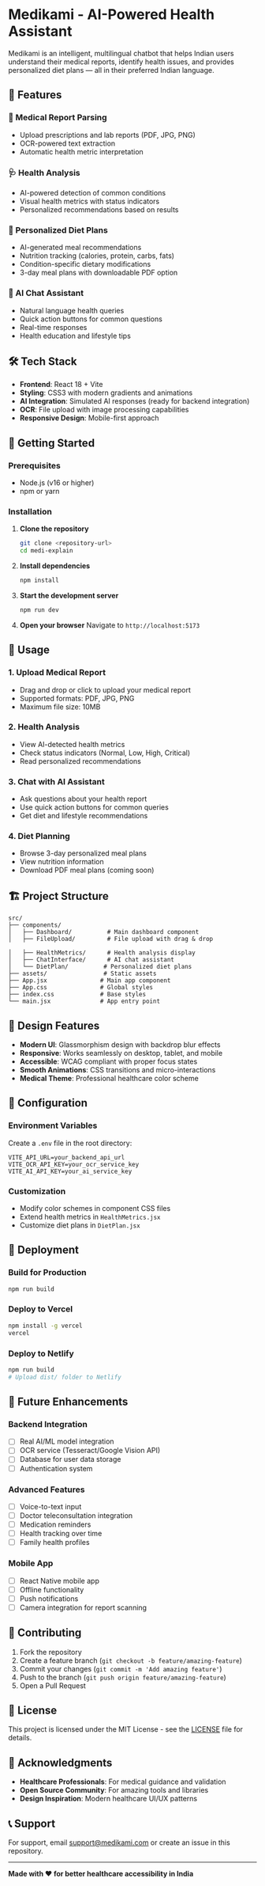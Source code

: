 # Medikami - AI-Powered Health Assistant

Medikami is an intelligent, multilingual chatbot that helps Indian users understand their medical reports, identify health issues, and provides personalized diet plans — all in their preferred Indian language.

## 🌟 Features

### 🧾 Medical Report Parsing
- Upload prescriptions and lab reports (PDF, JPG, PNG)
- OCR-powered text extraction
- Automatic health metric interpretation

### 🩺 Health Analysis
- AI-powered detection of common conditions
- Visual health metrics with status indicators
- Personalized recommendations based on results

### 🥗 Personalized Diet Plans
- AI-generated meal recommendations
- Nutrition tracking (calories, protein, carbs, fats)
- Condition-specific dietary modifications
- 3-day meal plans with downloadable PDF option

### 💬 AI Chat Assistant
- Natural language health queries
- Quick action buttons for common questions
- Real-time responses
- Health education and lifestyle tips

## 🛠️ Tech Stack

- **Frontend**: React 18 + Vite
- **Styling**: CSS3 with modern gradients and animations
- **AI Integration**: Simulated AI responses (ready for backend integration)
- **OCR**: File upload with image processing capabilities
- **Responsive Design**: Mobile-first approach

## 🚀 Getting Started

### Prerequisites
- Node.js (v16 or higher)
- npm or yarn

### Installation

1. **Clone the repository**
   ```bash
   git clone <repository-url>
   cd medi-explain
   ```

2. **Install dependencies**
   ```bash
   npm install
   ```

3. **Start the development server**
   ```bash
   npm run dev
   ```

4. **Open your browser**
   Navigate to `http://localhost:5173`

## 📱 Usage

### 1. Upload Medical Report
- Drag and drop or click to upload your medical report
- Supported formats: PDF, JPG, PNG
- Maximum file size: 10MB



### 2. Health Analysis
- View AI-detected health metrics
- Check status indicators (Normal, Low, High, Critical)
- Read personalized recommendations

### 3. Chat with AI Assistant
- Ask questions about your health report
- Use quick action buttons for common queries
- Get diet and lifestyle recommendations

### 4. Diet Planning
- Browse 3-day personalized meal plans
- View nutrition information
- Download PDF meal plans (coming soon)

## 🏗️ Project Structure

```
src/
├── components/
│   ├── Dashboard/          # Main dashboard component
│   ├── FileUpload/         # File upload with drag & drop

│   ├── HealthMetrics/      # Health analysis display
│   ├── ChatInterface/      # AI chat assistant
│   └── DietPlan/          # Personalized diet plans
├── assets/                # Static assets
├── App.jsx               # Main app component
├── App.css               # Global styles
├── index.css             # Base styles
└── main.jsx              # App entry point
```

## 🎨 Design Features

- **Modern UI**: Glassmorphism design with backdrop blur effects
- **Responsive**: Works seamlessly on desktop, tablet, and mobile
- **Accessible**: WCAG compliant with proper focus states
- **Smooth Animations**: CSS transitions and micro-interactions
- **Medical Theme**: Professional healthcare color scheme

## 🔧 Configuration

### Environment Variables
Create a `.env` file in the root directory:

```env
VITE_API_URL=your_backend_api_url
VITE_OCR_API_KEY=your_ocr_service_key
VITE_AI_API_KEY=your_ai_service_key
```

### Customization
- Modify color schemes in component CSS files
- Extend health metrics in `HealthMetrics.jsx`
- Customize diet plans in `DietPlan.jsx`

## 🚀 Deployment

### Build for Production
```bash
npm run build
```

### Deploy to Vercel
```bash
npm install -g vercel
vercel
```

### Deploy to Netlify
```bash
npm run build
# Upload dist/ folder to Netlify
```

## 🔮 Future Enhancements

### Backend Integration
- [ ] Real AI/ML model integration
- [ ] OCR service (Tesseract/Google Vision API)
- [ ] Database for user data storage
- [ ] Authentication system

### Advanced Features
- [ ] Voice-to-text input
- [ ] Doctor teleconsultation integration
- [ ] Medication reminders
- [ ] Health tracking over time
- [ ] Family health profiles

### Mobile App
- [ ] React Native mobile app
- [ ] Offline functionality
- [ ] Push notifications
- [ ] Camera integration for report scanning

## 🤝 Contributing

1. Fork the repository
2. Create a feature branch (`git checkout -b feature/amazing-feature`)
3. Commit your changes (`git commit -m 'Add amazing feature'`)
4. Push to the branch (`git push origin feature/amazing-feature`)
5. Open a Pull Request

## 📄 License

This project is licensed under the MIT License - see the [LICENSE](LICENSE) file for details.

## 🙏 Acknowledgments

- **Healthcare Professionals**: For medical guidance and validation
- **Open Source Community**: For amazing tools and libraries
- **Design Inspiration**: Modern healthcare UI/UX patterns


## 📞 Support

For support, email support@medikami.com or create an issue in this repository.

---

**Made with ❤️ for better healthcare accessibility in India**
